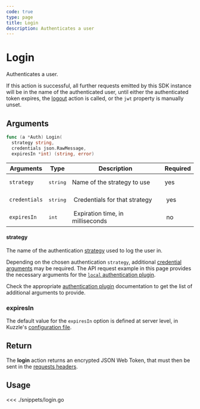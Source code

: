 ```yaml
---
code: true
type: page
title: Login
description: Authenticates a user
---
```


# Login

Authenticates a user.

If this action is successful, all further requests emitted by this SDK instance will be in the name of the authenticated user, until either the authenticated token expires, the [logout](/sdk/go/1/controllers/auth/logout) action is called, or the `jwt` property is manually unset.

## Arguments

```go
func (a *Auth) Login(
  strategy string,
  credentials json.RawMessage,
  expiresIn *int) (string, error)
```


| Arguments     | Type   | Description                      | Required |
| ------------- | ------ | -------------------------------- | -------- |
| `strategy`    | <pre>string</pre> | Name of the strategy to use  | yes      |
| `credentials` | <pre>string</pre> |  Credentials for that strategy            |  yes     |
| `expiresIn`   | <pre>int</pre>    |  Expiration time, in milliseconds |  no      |

#### strategy

The name of the authentication [strategy](/core/1/guides/kuzzle-depth/authentication#authentication) used to log the user in.

Depending on the chosen authentication `strategy`, additional [credential arguments](/core/1/guides/kuzzle-depth/authentication#authentication) may be required.
The API request example in this page provides the necessary arguments for the [`local` authentication plugin](https://github.com/kuzzleio/kuzzle-plugin-auth-passport-local).

Check the appropriate [authentication plugin](/core/1/plugins/guides/strategies/overview) documentation to get the list of additional arguments to provide.

### expiresIn
 The default value for the `expiresIn` option is defined at server level, in Kuzzle's [configuration file](/core/1/guides/essentials/configuration).


## Return

The **login** action returns an encrypted JSON Web Token, that must then be sent in the [requests headers](/core/1/api/essentials/query-syntax).

## Usage

<<< ./snippets/login.go
